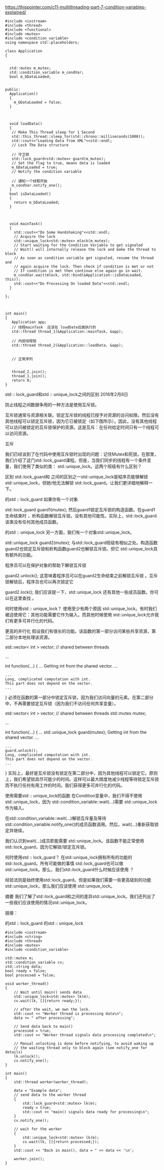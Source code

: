  https://thispointer.com/c11-multithreading-part-7-condition-variables-explained/



```
#include <iostream>
#include <thread>
#include <functional>
#include <mutex>
#include <condition_variable>
using namespace std::placeholders;

class Application
{


  std::mutex m_mutex;
  std::condition_variable m_condVar;
  bool m_bDataLoaded;
  
  
public:
  Application()
  {
    m_bDataLoaded = false;
  }
  
  
  
  void loadData()
  {
   // Make This Thread sleep for 1 Second
   std::this_thread::sleep_for(std::chrono::milliseconds(1000));
   std::cout<<"Loading Data from XML"<<std::endl;
   // Lock The Data structure
   
   // 守卫锁
   std::lock_guard<std::mutex> guard(m_mutex);
   // Set the flag to true, means data is loaded
   m_bDataLoaded = true;
   // Notify the condition variable
   
   // 通知一个线程开始
   m_condVar.notify_one();
  }
  bool isDataLoaded()
  {
    return m_bDataLoaded;
  }
  
  
  
  void mainTask()
  {
    std::cout<<"Do Some Handshaking"<<std::endl;
    // Acquire the lock
    std::unique_lock<std::mutex> mlock(m_mutex);
    // Start waiting for the Condition Variable to get signaled
    // Wait() will internally release the lock and make the thread to block
    // As soon as condition variable get signaled, resume the thread and
    // again acquire the lock. Then check if condition is met or not
    // If condition is met then continue else again go in wait.
    m_condVar.wait(mlock, std::bind(&Application::isDataLoaded, this));
    std::cout<<"Do Processing On loaded Data"<<std::endl;
  }
  
};



int main()
{
   Application app;
   // 线程mainTask  应该在 loadDate后面执行的
   std::thread thread_1(&Application::mainTask, &app);
   
   // 内部线程锁 
   std::thread thread_2(&Application::loadData, &app);
   
   
   // 正常序列
   
   
   thread_2.join();
   thread_1.join();
   return 0;
}
```

std :: lock_guard和std :: unique_lock之间的区别
2016年2月8日

防止线程之间数据争用的一种方法是使用互斥锁。

互斥锁通常与资源相关联。锁定互斥锁的线程已授予对资源的访问权限。然后没有其他线程可以锁定互斥锁，因为它已被锁定（如下图所示）。因此，没有其他线程可以访问被锁定的互斥锁保护的资源。这是互斥：在任何给定时间只有一个线程可以访问资源。

互斥

我们已经谈到了在代码中使用互斥锁时出现的问题：记住Mutex和死锁。在那里，我们介绍了这门std::lock_guard课程。但是，当我们同步的线程有一个条件变量，我们使用了类似的类： std::unique_lock。这两个班级有什么区别？

区别
std::lock_guard和 之间的区别之一std::unique_lock是程序员能够解锁 std::unique_lock，但她/他无法解锁 std::lock_guard。让我们更详细地解释一下。

的std :: lock_guard
如果你有一个对象

std::lock_guard guard1(mutex);
然后guard1锁定互斥锁的构造函数。在guard1生命结束时 ，析构函数解锁互斥锁。没有其他可能性。实际上，std::lock_guard该类没有任何其他成员函数。

的std :: unique_lock
另一方面，我们有一个对象std::unique_lock。

std::unique_lock guard2(mutex);
与std::lock_guard班级有相似之处。构造函数guard2也锁定互斥锁和析构函数guard2也解锁互斥锁。但它 std::unique_lock具有额外的功能。

程序员可以在保护对象的帮助下解锁互斥锁

guard2.unlock();
这意味着程序员可以在guard2生命结束之前解锁互斥锁 。互斥锁解锁后，程序员也可以再次锁定它

guard2.lock();
我们应该提一下，std::unique_lock 还有其他一些成员函数。你可以在这里查找 。

何时使用std :: unique_lock？
使用至少有两个原因 std::unique_lock。有时我们被迫使用它：其他功能需要它作为输入。而其他时候使用 std::unique_lock允许我们有更多可并行化的代码。

更高的并行化
假设我们有很长的功能。该函数的第一部分访问某些共享资源，第二部分本地处理该资源。

std::vector< int > vector; // shared between threads

...

int function(...)
{
    ...
    Getting int from the shared vector.
    ...
       
    ...
    Long, complicated computation with int. 
    This part does not depend on the vector. 
    ... 

}
必须在函数的第一部分中锁定互斥锁，因为我们访问向量的元素。在第二部分中，不再需要锁定互斥锁（因为我们不访问任何共享变量）。

std::vector< int > vector; // shared between threads
std::mutex mutex; 

...

int function(...)
{
    ...
    std::unique_lock guard(mutex);
    Getting int from the shared vector.
    ...
       
    ...
    guard.unlock();
    Long, complicated computation with int. 
    This part does not depend on the vector. 
    ... 

}
实际上，最好是互斥锁没有锁定在第二部分中，因为其他线程可以锁定它。原则上，我们希望锁具尽可能少的时间。这样可以最大限度地减少线程等待锁定互斥锁而不执行任何有用工作的时间。我们获得更多可并行化的代码。

使用需要std :: unique_lock的函数
在Condition变量中，我们不得不使用std::unique_lock，因为 std::condition_variable::wait(...)需要 std::unique_lock作为输入。

在std::condition_variable::wait(...)解锁互斥量及等待std::condition_variable.notify_one()的成员函数调用。然后，wait(...)重新获取锁定并继续。

我们认识到wait(...)成员职能需要 std::unique_lock。该函数不能正常使用 std::lock_guard，因为它解锁/锁定互斥锁。

何时使用std :: lock_guard？
在std::unique_lock拥有所有的功能的 std::lock_guard。所有可能做的事情 std::lock_guard也可以做 std::unique_lock。那么，我们std::lock_guard什么时候应该使用 ？

经验法则是始终使用std::lock_guard。但是如果我们需要一些更高级别的功能 std::unique_lock，那么我们应该使用 std::unique_lock。

摘要
我们了解了std::lock_guard和之间的差异std::unique_lock。我们还列出了一些我们应该使用的情况std::unique_lock。

链接：

的std :: lock_guard
的std :: unique_lock




```
#include <iostream>
#include <string>
#include <thread>
#include <mutex>
#include <condition_variable>
 
std::mutex m;
std::condition_variable cv;
std::string data;
bool ready = false;
bool processed = false;
 
void worker_thread()
{
    // Wait until main() sends data
    std::unique_lock<std::mutex> lk(m);
    cv.wait(lk, []{return ready;});
 
    // after the wait, we own the lock.
    std::cout << "Worker thread is processing data\n";
    data += " after processing";
 
    // Send data back to main()
    processed = true;
    std::cout << "Worker thread signals data processing completed\n";
 
    // Manual unlocking is done before notifying, to avoid waking up
    // the waiting thread only to block again (see notify_one for details)
    lk.unlock();
    cv.notify_one();
}
 
int main()
{
    std::thread worker(worker_thread);
 
    data = "Example data";
    // send data to the worker thread
    {
        std::lock_guard<std::mutex> lk(m);
        ready = true;
        std::cout << "main() signals data ready for processing\n";
    }
    cv.notify_one();
 
    // wait for the worker
    {
        std::unique_lock<std::mutex> lk(m);
        cv.wait(lk, []{return processed;});
    }
    std::cout << "Back in main(), data = " << data << '\n';
 
    worker.join();
}

```
